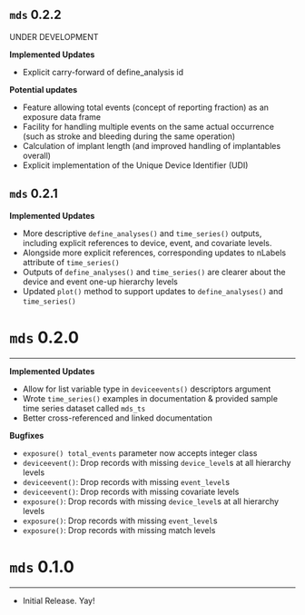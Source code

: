 `mds` 0.2.2
---------------------------------------
UNDER DEVELOPMENT

**Implemented Updates**

- Explicit carry-forward of define_analysis id

**Potential updates**

- Feature allowing total events (concept of reporting fraction) as an exposure data frame
- Facility for handling multiple events on the same actual occurrence (such as stroke and bleeding during the same operation)
- Calculation of implant length (and improved handling of implantables overall)
- Explicit implementation of the Unique Device Identifier (UDI)

`mds` 0.2.1
---------------------------------------

**Implemented Updates**

- More descriptive `define_analyses()` and `time_series()` outputs, including explicit references to device, event, and covariate levels.
- Alongside more explicit references, corresponding updates to nLabels attribute of `time_series()`
- Outputs of `define_analyses()` and `time_series()` are clearer about the device and event one-up hierarchy levels
- Updated `plot()` method to support updates to `define_analyses()` and `time_series()`

# `mds` 0.2.0
---------------------------------------

**Implemented Updates**

- Allow for list variable type in `deviceevents()` descriptors argument
- Wrote `time_series()` examples in documentation & provided sample time series dataset called `mds_ts`
- Better cross-referenced and linked documentation

**Bugfixes**

- `exposure() total_events` parameter now accepts integer class
- `deviceevent()`: Drop records with missing `device_level`s at all hierarchy levels
- `deviceevent()`: Drop records with missing `event_level`s
- `deviceevent()`: Drop records with missing covariate levels
- `exposure()`: Drop records with missing `device_level`s at all hierarchy levels
- `exposure()`: Drop records with missing `event_level`s
- `exposure()`: Drop records with missing match levels

# `mds` 0.1.0
---------------------------------------

- Initial Release. Yay!
